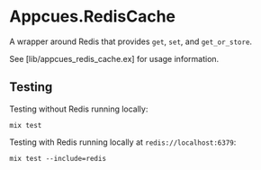 # Appcues.RedisCache

A wrapper around Redis that provides `get`, `set`, and `get_or_store`.

See [lib/appcues_redis_cache.ex] for usage information.

## Testing

Testing without Redis running locally:

    mix test

Testing with Redis running locally at `redis://localhost:6379`:

    mix test --include=redis

